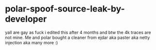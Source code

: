 # polar-spoof-source-leak-by-developer

yall are gay as fuck i edited this after 4 months
and btw the 4k traces are not mine. Me and polar bought a cleaner from ejdar aka paster aka netty injection aka many more :)
